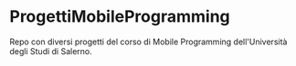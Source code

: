 # ProgettiMobileProgramming
Repo con diversi progetti del corso di Mobile Programming dell'Università degli Studi di Salerno.
